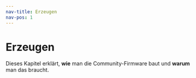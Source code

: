 ```yaml
---
nav-title: Erzeugen
nav-pos: 1
---
```


# Erzeugen
Dieses Kapitel erklärt, **wie** man die Community-Firmware baut und **warum** man das braucht.